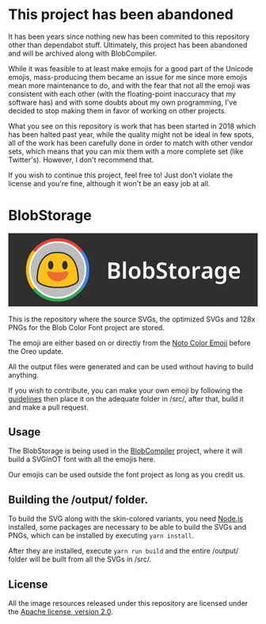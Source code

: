# This project has been abandoned

It has been years since nothing new has been commited to this repository other than dependabot stuff. Ultimately, this project has been abandoned and will be archived along with BlobCompiler.

While it was feasible to at least make emojis for a good part of the Unicode emojis, mass-producing them became an issue for me since more emojis mean more maintenance to do, and with the fear that not all the emoji was consistent with each other (with the floating-point inaccuracy that my software has) and with some doubts about my own programming, I've decided to stop making them in favor of working on other projects.

What you see on this repository is work that has been started in 2018 which has been halted past year, while the quality might not be ideal in few spots, all of the work has been carefully done in order to match with other vendor sets, which means that you can mix them with a more complete set (like Twitter's). However, I don't recommend that.

If you wish to continue this project, feel free to! Just don't violate the license and you're fine, although it won't be an easy job at all.

# BlobStorage
![BlobStorage's banner](banner.png)

This is the repository where the source SVGs, the optimized SVGs and 128x PNGs for the Blob Color Font project are stored.

The emoji are either based on or directly from the [Noto Color Emoji](https://github.com/googlei18n/noto-emoji/) before the Oreo update.

All the output files were generated and can be used without having to build anything.

If you wish to contribute, you can make your own emoji by following the [guidelines](./GUIDELINES.md) then place it on the adequate folder in /src/, after that, build it and make a pull request.

## Usage
The BlobStorage is being used in the [BlobCompiler](https://github.com/blobcolorfont/BlobCompiler/) project, where it will build a SVGinOT font with all the emojis here.

Our emojis can be used outside the font project as long as you credit us.

## Building the /output/ folder.
To build the SVG along with the skin-colored variants, you need [Node.js](https://nodejs.org/en/) installed, some packages are necessary to be able to build the SVGs and PNGs, which can be installed by executing ``yarn install``.

After they are installed, execute ``yarn run build`` and the entire /output/ folder will be built from all the SVGs in /src/.

## License
All the image resources released under this repository are licensed under the [Apache license, version 2.0](./LICENSE).